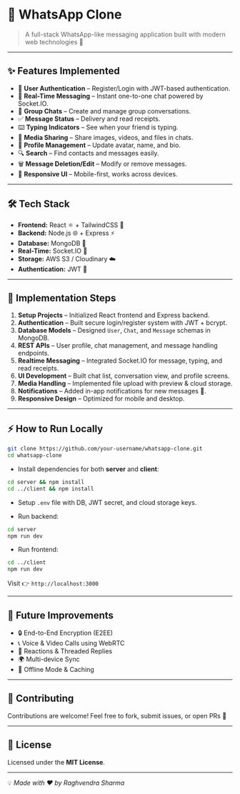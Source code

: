 # 📱 WhatsApp Clone

> A full-stack WhatsApp-like messaging application built with modern web technologies 🚀

---

## ✨ Features Implemented

- 🔑 **User Authentication** – Register/Login with JWT-based authentication.
- 💬 **Real-Time Messaging** – Instant one-to-one chat powered by Socket.IO.
- 👥 **Group Chats** – Create and manage group conversations.
- ✅ **Message Status** – Delivery and read receipts.
- ⌨️ **Typing Indicators** – See when your friend is typing.
- 📸 **Media Sharing** – Share images, videos, and files in chats.
- 👤 **Profile Management** – Update avatar, name, and bio.
- 🔍 **Search** – Find contacts and messages easily.
- 🗑️ **Message Deletion/Edit** – Modify or remove messages.
- 📱 **Responsive UI** – Mobile-first, works across devices.

---

## 🛠️ Tech Stack

- **Frontend:** React ⚛️ + TailwindCSS 🎨
- **Backend:** Node.js 🌐 + Express ⚡
- **Database:** MongoDB 🍃
- **Real-Time:** Socket.IO 🔄
- **Storage:** AWS S3 / Cloudinary ☁️
- **Authentication:** JWT 🔐

---

## 🚀 Implementation Steps

1. **Setup Projects** – Initialized React frontend and Express backend.
2. **Authentication** – Built secure login/register system with JWT + bcrypt.
3. **Database Models** – Designed `User`, `Chat`, and `Message` schemas in MongoDB.
4. **REST APIs** – User profile, chat management, and message handling endpoints.
5. **Realtime Messaging** – Integrated Socket.IO for message, typing, and read receipts.
6. **UI Development** – Built chat list, conversation view, and profile screens.
7. **Media Handling** – Implemented file upload with preview & cloud storage.
8. **Notifications** – Added in-app notifications for new messages 🔔.
9. **Responsive Design** – Optimized for mobile and desktop.

---

## ⚡ How to Run Locally

```bash
git clone https://github.com/your-username/whatsapp-clone.git
cd whatsapp-clone
```

- Install dependencies for both **server** and **client**:
```bash
cd server && npm install
cd ../client && npm install
```

- Setup `.env` file with DB, JWT secret, and cloud storage keys.

- Run backend:
```bash
cd server
npm run dev
```

- Run frontend:
```bash
cd ../client
npm run dev
```

Visit 👉 `http://localhost:3000`

---

## 🌟 Future Improvements

- 🔒 End-to-End Encryption (E2EE)
- 📞 Voice & Video Calls using WebRTC
- 🎉 Reactions & Threaded Replies
- 🌍 Multi-device Sync
- 📶 Offline Mode & Caching

---

## 🤝 Contributing

Contributions are welcome! Feel free to fork, submit issues, or open PRs 🚀

---

## 📜 License

Licensed under the **MIT License**.

---

💡 *Made with ❤️ by Raghvendra Sharma*

